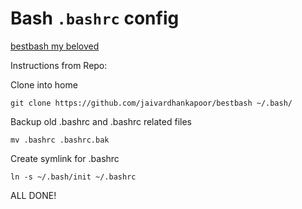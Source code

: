 # Bash `.bashrc` config

[bestbash my beloved](https://github.com/jaivardhankapoor/bestbash)

Instructions from Repo:

Clone into home

```git clone https://github.com/jaivardhankapoor/bestbash ~/.bash/```

Backup old .bashrc and .bashrc related files

```mv .bashrc .bashrc.bak```

Create symlink for .bashrc

```ln -s ~/.bash/init ~/.bashrc```

ALL DONE!
